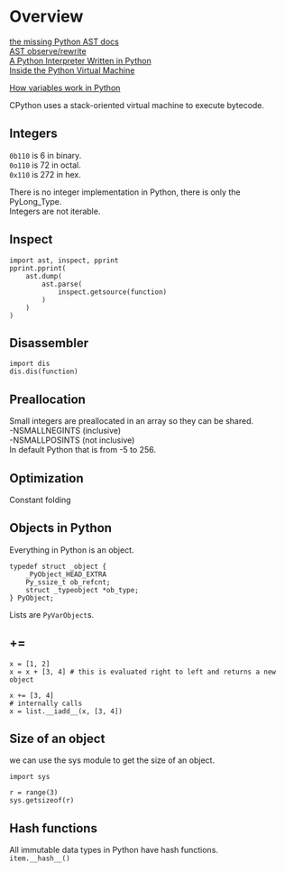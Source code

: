 # Overview

[the missing Python AST docs](https://greentreesnakes.readthedocs.io/)  
[AST observe/rewrite](https://astor.readthedocs.io/)  
[A Python Interpreter Written in Python](https://aosabook.org/en/500L/a-python-interpreter-written-in-python.html)  
[Inside the Python Virtual Machine](https://leanpub.com/insidethepythonvirtualmachine/read)  

[How variables work in Python](https://www.youtube.com/watch?v=Bz3ir-vKqkk)  

CPython uses a stack-oriented virtual machine to execute bytecode.  

## Integers
`0b110` is 6 in binary.  
`0o110` is 72 in octal.  
`0x110` is 272 in hex.  

There is no integer implementation in Python, there is only the PyLong_Type.  
Integers are not iterable.  

## Inspect
```
import ast, inspect, pprint
pprint.pprint(
	ast.dump(
		ast.parse(
			inspect.getsource(function)
		)
	)
)
```

## Disassembler
```
import dis
dis.dis(function)
```

## Preallocation
Small integers are preallocated in an array so they can be shared.  
-NSMALLNEGINTS (inclusive)  
-NSMALLPOSINTS (not inclusive)  
In default Python that is from -5 to 256.  

## Optimization
Constant folding  

## Objects in Python
Everything in Python is an object.  
```
typedef struct _object {
    _PyObject_HEAD_EXTRA
    Py_ssize_t ob_refcnt;
    struct _typeobject *ob_type;
} PyObject;
```
Lists are `PyVarObject`s.  

## +=
```
x = [1, 2]
x = x + [3, 4] # this is evaluated right to left and returns a new object

x += [3, 4]
# internally calls
x = list.__iadd__(x, [3, 4])
```

## Size of an object
we can use the sys module to get the size of an object.  
```
import sys

r = range(3)
sys.getsizeof(r)
```

## Hash functions
All immutable data types in Python have hash functions.  
`item.__hash__()`  
